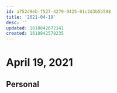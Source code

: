 ```yaml
---
id: a752d9eb-f527-4279-9425-01c2d3b5b598
title: '2021-04-19'
desc: ''
updated: 1618842672141
created: 1618842578235
---
```


# April 19, 2021

## Personal
